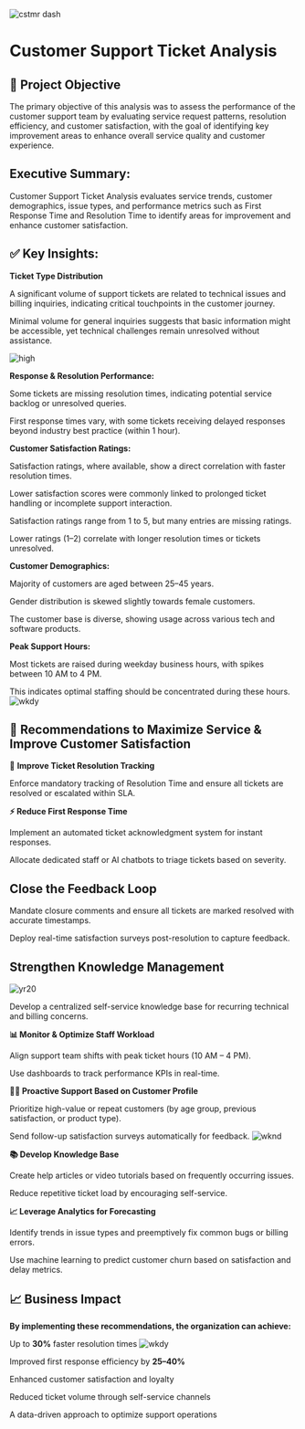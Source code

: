 ![cstmr dash](https://github.com/user-attachments/assets/7f8874a3-989e-417c-91f2-16d19be37ba6)

# Customer Support Ticket Analysis
## 📍 Project Objective
The primary objective of this analysis was to assess the performance of the customer support team by evaluating service request patterns, resolution efficiency, and customer satisfaction, with the goal of identifying key improvement areas to enhance overall service quality and customer experience.

## Executive Summary:
Customer Support Ticket Analysis evaluates service trends, customer demographics, issue types, and performance metrics such as First Response Time and Resolution Time to identify areas for improvement and enhance customer satisfaction.
## ✅ Key Insights:

**Ticket Type Distribution**

A significant volume of support tickets are related to technical issues and billing inquiries, indicating critical touchpoints in the customer journey.

Minimal volume for general inquiries suggests that basic information might be accessible, yet technical challenges remain unresolved without assistance.

![high](https://github.com/user-attachments/assets/f159ee7b-c131-4c65-904b-3022c15dcec5)

**Response & Resolution Performance:**

Some tickets are missing resolution times, indicating potential service backlog or unresolved queries.

First response times vary, with some tickets receiving delayed responses beyond industry best practice (within 1 hour).

**Customer Satisfaction Ratings:**

Satisfaction ratings, where available, show a direct correlation with faster resolution times.

Lower satisfaction scores were commonly linked to prolonged ticket handling or incomplete support interaction.

Satisfaction ratings range from 1 to 5, but many entries are missing ratings.

Lower ratings (1–2) correlate with longer resolution times or tickets unresolved.



**Customer Demographics:**

Majority of customers are aged between 25–45 years.

Gender distribution is skewed slightly towards female customers.

The customer base is diverse, showing usage across various tech and software products.

**Peak Support Hours:**

Most tickets are raised during weekday business hours, with spikes between 10 AM to 4 PM.

This indicates optimal staffing should be concentrated during these hours.
![wkdy](https://github.com/user-attachments/assets/91ea28f7-2f3a-47dd-b888-5a4fa76a1097)

## 📌 Recommendations to Maximize Service & Improve Customer Satisfaction
🔧 **Improve Ticket Resolution Tracking**

Enforce mandatory tracking of Resolution Time and ensure all tickets are resolved or escalated within SLA.

**⚡ Reduce First Response Time**

Implement an automated ticket acknowledgment system for instant responses.

Allocate dedicated staff or AI chatbots to triage tickets based on severity.

## Close the Feedback Loop

Mandate closure comments and ensure all tickets are marked resolved with accurate timestamps.

Deploy real-time satisfaction surveys post-resolution to capture feedback.

## Strengthen Knowledge Management

![yr20](https://github.com/user-attachments/assets/56a314ae-59d4-4d16-ade2-d6d2232bc63e)

Develop a centralized self-service knowledge base for recurring technical and billing concerns.

**📊 Monitor & Optimize Staff Workload**

Align support team shifts with peak ticket hours (10 AM – 4 PM).

Use dashboards to track performance KPIs in real-time.

**🙋‍♀️ Proactive Support Based on Customer Profile**

Prioritize high-value or repeat customers (by age group, previous satisfaction, or product type).

Send follow-up satisfaction surveys automatically for feedback.
![wknd](https://github.com/user-attachments/assets/e60c4b7b-ead2-44ac-965e-61a8f9cb75e9)

**📚 Develop Knowledge Base**

Create help articles or video tutorials based on frequently occurring issues.

Reduce repetitive ticket load by encouraging self-service.

**📈 Leverage Analytics for Forecasting**

Identify trends in issue types and preemptively fix common bugs or billing errors.

Use machine learning to predict customer churn based on satisfaction and delay metrics.

## 📈 Business Impact

**By implementing these recommendations, the organization can achieve:**

Up to **30%** faster resolution times
![wkdy](https://github.com/user-attachments/assets/4292f189-1a24-4f37-92d6-b5153f7bf730)


Improved first response efficiency by **25–40%**

Enhanced customer satisfaction and loyalty

Reduced ticket volume through self-service channels

A data-driven approach to optimize support operations


